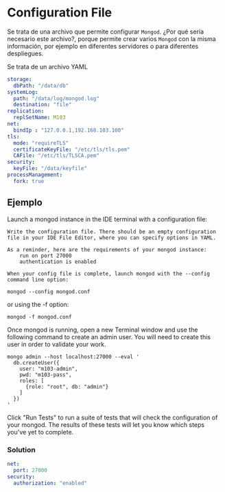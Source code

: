 # Configuration File
Se trata de una archivo que permite configurar `Mongod`.
¿Por qué sería necesario este archivo?, porque permite crear varios `Mongod` con la misma información, por ejemplo en diferentes servidores o para diferentes despliegues.

Se trata de un archivo YAML

```yaml
storage:
  dbPath: "/data/db"
systemLog:
  path: "/data/log/mongod.log"
  destination: "file"
replication:
  replSetName: M103
net:
  bindIp : "127.0.0.1,192.168.103.100"
tls:
  mode: "requireTLS"
  certificateKeyFile: "/etc/tls/tls.pem"
  CAFile: "/etc/tls/TLSCA.pem"
security:
  keyFile: "/data/keyfile"
processManagement:
  fork: true
```

## Ejemplo
Launch a mongod instance in the IDE terminal with a configuration file:

    Write the configuration file. There should be an empty configuration file in your IDE File Editor, where you can specify options in YAML.

    As a reminder, here are the requirements of your mongod instance:
        run on port 27000
        authentication is enabled

    When your config file is complete, launch mongod with the --config command line option:
```
mongod --config mongod.conf
```

or using the -f option:
```
mongod -f mongod.conf
```
Once mongod is running, open a new Terminal window and use the following command to create an admin user. You will need to create this user in order to validate your work.
```
mongo admin --host localhost:27000 --eval '
  db.createUser({
    user: "m103-admin",
    pwd: "m103-pass",
    roles: [
      {role: "root", db: "admin"}
    ]
  })
'
```
Click "Run Tests" to run a suite of tests that will check the configuration of your mongod. The results of these tests will let you know which steps you've yet to complete.

### Solution
```YAML
net:
  port: 27000
security:
  authorization: "enabled"
```
